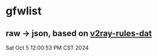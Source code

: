 # gfwlist
## raw -> json, based on [v2ray-rules-dat](https://github.com/Loyalsoldier/v2ray-rules-dat)
Sat Oct  5 12:00:53 PM CST 2024

